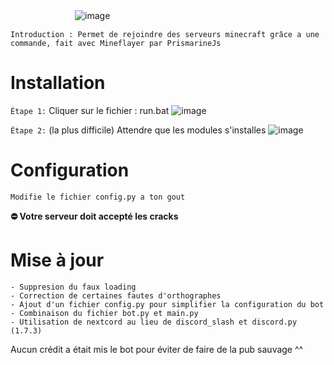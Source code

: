 
ㅤㅤㅤㅤㅤㅤㅤㅤ![image](https://user-images.githubusercontent.com/89902968/170826188-77402a9e-8431-4ef7-98d3-19f57b4beae9.png)

    Introduction : Permet de rejoindre des serveurs minecraft grâce a une commande, fait avec Mineflayer par PrismarineJs


# Installation 

`Étape 1:`
Cliquer sur le fichier : run.bat
![image](https://user-images.githubusercontent.com/89902968/170826409-c482ff5d-28ae-4f6d-9988-558faf1944c3.png)


`Étape 2:` (la plus difficile)
Attendre que les modules s'installes 
![image](https://user-images.githubusercontent.com/89902968/170826777-d3ac629b-8dd2-4829-a918-7c593773b2d7.png)

# Configuration 

`Modifie le fichier config.py a ton gout`



**⛔ Votre serveur doit accepté les cracks**


# Mise à jour 

```
- Suppresion du faux loading
- Correction de certaines fautes d'orthographes
- Ajout d'un fichier config.py pour simplifier la configuration du bot
- Combinaison du fichier bot.py et main.py
- Utilisation de nextcord au lieu de discord_slash et discord.py (1.7.3)
```

Aucun crédit a était mis le bot pour éviter de faire de la pub sauvage ^^

